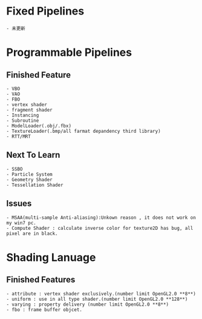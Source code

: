 
# Fixed Pipelines

    - 未更新

# Programmable Pipelines

## Finished Feature

    - VBO
    - VAO
    - FBO
    - vertex shader
    - fragment shader
    - Instancing
    - Subroutine
    - ModelLoader(.obj/.fbx)
    - TextureLoader(.bmp/all farmat depandency third library)
    - RTT/MRT

## Next To Learn

    - SSBO
    - Particle System
    - Geometry Shader
    - Tessellation Shader

## Issues

    - MSAA(multi-sample Anti-aliasing):Unkown reason , it does not work on my win7 pc.
    - Compute Shader : calculate inverse color for texture2D has bug, all pixel are in black.

# Shading Lanuage 

## Finished Features

    - attribute : vertex shader exclusively.(number limit OpenGL2.0 **8**)
    - uniform : use in all type shader.(number limit OpenGL2.0 **128**)
    - varying : property delivery (number limit OpenGL2.0 **8**)
    - fbo : frame buffer objcet.